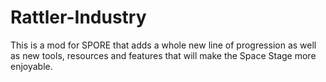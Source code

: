 # Rattler-Industry
This is a mod for SPORE that adds a whole new line of progression as well as new tools, resources and features that will make the Space Stage more enjoyable.
